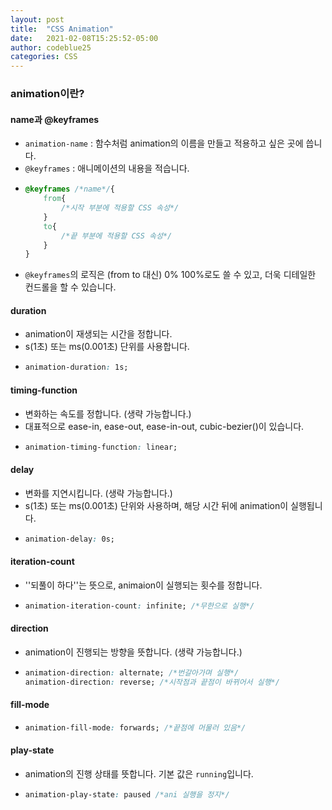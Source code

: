 ```yaml
---
layout: post
title:  "CSS Animation"
date:   2021-02-08T15:25:52-05:00
author: codeblue25
categories: CSS
---
```


<h3>animation이란?</h3>



<h4>name과 @keyframes</h4>

* `animation-name` : 함수처럼 animation의 이름을 만들고 적용하고 싶은 곳에 씁니다.
* `@keyframes` : 애니메이션의 내용을 적습니다.
* ```css
  @keyframes /*name*/{
      from{
          /*시작 부분에 적용할 CSS 속성*/
      }
      to{
          /*끝 부분에 적용할 CSS 속성*/
      }
  }
  ```
* `@keyframes`의 로직은 (from to 대신) 0% 100%로도 쓸 수 있고, 더욱 디테일한 컨드롤을 할 수 있습니다.


<h4>duration</h4>

* animation이 재생되는 시간을 정합니다.
* s(1초) 또는 ms(0.001초) 단위를 사용합니다.
* ```css
  animation-duration: 1s;
  ```


<h4>timing-function</h4>

* 변화하는 속도를 정합니다. (생략 가능합니다.)
* 대표적으로 ease-in, ease-out, ease-in-out, cubic-bezier()이 있습니다.
* ```css
  animation-timing-function: linear;
  ```


<h4>delay</h4>

* 변화를 지연시킵니다. (생략 가능합니다.)
* s(1초) 또는 ms(0.001초) 단위와 사용하며, 해당 시간 뒤에 animation이 실행됩니다.
* ```css
  animation-delay: 0s;
  ``` 


<h4>iteration-count</h4>

* ''되풀이 하다''는 뜻으로, animaion이 실행되는 횟수를 정합니다.
* ```css
  animation-iteration-count: infinite; /*무한으로 실행*/
  ```


<h4>direction</h4>

* animation이 진행되는 방향을 뜻합니다. (생략 가능합니다.)
* ```css
  animation-direction: alternate; /*번갈아가며 실행*/
  animation-direction: reverse; /*시작점과 끝점이 바뀌어서 실행*/
  ```


<h4>fill-mode</h4>

* ```css
  animation-fill-mode: forwards; /*끝점에 머물러 있음*/
  ```


<h4>play-state</h4>

* animation의 진행 상태를 뜻합니다. 기본 값은 `running`입니다.
* ```css
  animation-play-state: paused /*ani 실행을 정지*/
  ```